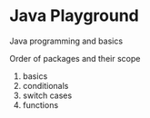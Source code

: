 # Java Playground

Java programming and basics

Order of packages and their scope

1) basics
2) conditionals
3) switch cases
4) functions